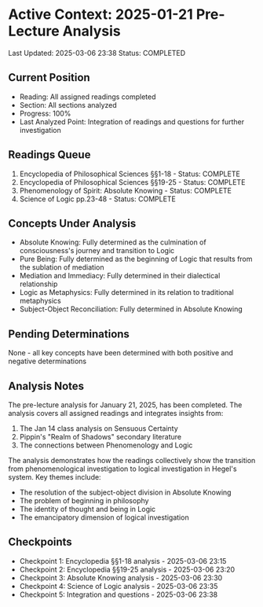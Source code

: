 # Active Context: 2025-01-21 Pre-Lecture Analysis
Last Updated: 2025-03-06 23:38
Status: COMPLETED

## Current Position
- Reading: All assigned readings completed
- Section: All sections analyzed
- Progress: 100%
- Last Analyzed Point: Integration of readings and questions for further investigation

## Readings Queue
1. Encyclopedia of Philosophical Sciences §§1-18 - Status: COMPLETE
2. Encyclopedia of Philosophical Sciences §§19-25 - Status: COMPLETE
3. Phenomenology of Spirit: Absolute Knowing - Status: COMPLETE
4. Science of Logic pp.23-48 - Status: COMPLETE

## Concepts Under Analysis
- Absolute Knowing: Fully determined as the culmination of consciousness's journey and transition to Logic
- Pure Being: Fully determined as the beginning of Logic that results from the sublation of mediation
- Mediation and Immediacy: Fully determined in their dialectical relationship
- Logic as Metaphysics: Fully determined in its relation to traditional metaphysics
- Subject-Object Reconciliation: Fully determined in Absolute Knowing

## Pending Determinations
None - all key concepts have been determined with both positive and negative determinations

## Analysis Notes
The pre-lecture analysis for January 21, 2025, has been completed. The analysis covers all assigned readings and integrates insights from:
1. The Jan 14 class analysis on Sensuous Certainty
2. Pippin's "Realm of Shadows" secondary literature
3. The connections between Phenomenology and Logic

The analysis demonstrates how the readings collectively show the transition from phenomenological investigation to logical investigation in Hegel's system. Key themes include:
- The resolution of the subject-object division in Absolute Knowing
- The problem of beginning in philosophy
- The identity of thought and being in Logic
- The emancipatory dimension of logical investigation

## Checkpoints
- Checkpoint 1: Encyclopedia §§1-18 analysis - 2025-03-06 23:15
- Checkpoint 2: Encyclopedia §§19-25 analysis - 2025-03-06 23:20
- Checkpoint 3: Absolute Knowing analysis - 2025-03-06 23:30
- Checkpoint 4: Science of Logic analysis - 2025-03-06 23:35
- Checkpoint 5: Integration and questions - 2025-03-06 23:38